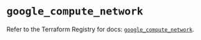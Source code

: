# `google_compute_network`

Refer to the Terraform Registry for docs: [`google_compute_network`](https://registry.terraform.io/providers/hashicorp/google-beta/6.50.0/docs/resources/google_compute_network).
